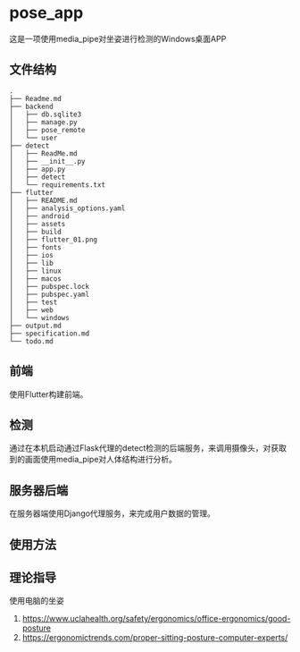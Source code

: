# pose_app

这是一项使用media_pipe对坐姿进行检测的Windows桌面APP

## 文件结构

```
.
├── Readme.md
├── backend
│   ├── db.sqlite3
│   ├── manage.py
│   ├── pose_remote
│   └── user
├── detect
│   ├── ReadMe.md
│   ├── __init__.py
│   ├── app.py
│   ├── detect
│   └── requirements.txt
├── flutter
│   ├── README.md
│   ├── analysis_options.yaml
│   ├── android
│   ├── assets
│   ├── build
│   ├── flutter_01.png
│   ├── fonts
│   ├── ios
│   ├── lib
│   ├── linux
│   ├── macos
│   ├── pubspec.lock
│   ├── pubspec.yaml
│   ├── test
│   ├── web
│   └── windows
├── output.md
├── specification.md
└── todo.md

```

## 前端

使用Flutter构建前端。

## 检测

通过在本机启动通过Flask代理的detect检测的后端服务，来调用摄像头，对获取到的画面使用media_pipe对人体结构进行分析。

## 服务器后端

在服务器端使用Django代理服务，来完成用户数据的管理。

## 使用方法


## 理论指导

使用电脑的坐姿 

1. https://www.uclahealth.org/safety/ergonomics/office-ergonomics/good-posture
2. https://ergonomictrends.com/proper-sitting-posture-computer-experts/

